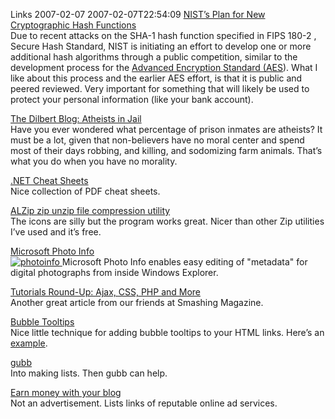 Links 2007-02-07
2007-02-07T22:54:09
[NIST’s Plan for New Cryptographic Hash Functions](http://www.csrc.nist.gov/pki/HashWorkshop/index.html)   
Due to recent attacks on the SHA-1 hash function specified in FIPS 180-2 , Secure Hash Standard, NIST is initiating an effort to develop one or more additional hash algorithms through a public competition, similar to the development process for the [Advanced Encryption Standard (AES](http://csrc.nist.gov/CryptoToolkit/aes/index2.html)). What I like about this process and the earlier AES effort, is that it is public and peered reviewed. Very important for something that will likely be used to protect your personal information (like your bank account).

[The Dilbert Blog: Atheists in Jail](http://dilbertblog.typepad.com/the_dilbert_blog/2007/01/atheists_in_jai.html)   
Have you ever wondered what percentage of prison inmates are atheists? It must be a lot, given that non-believers have no moral center and spend most of their days robbing, and killing, and sodomizing farm animals. That’s what you do when you have no morality.

[.NET Cheat Sheets](http://john-sheehan.com/blog/index.php/net-cheat-sheets/)   
Nice collection of PDF cheat sheets.

[ALZip zip unzip file compression utility](http://www.altools.net/ALTools/ALZip/tabid/53/Default.aspx)   
The icons are silly but the program works great. Nicer than other Zip utilities I’ve used and it’s free.

[Microsoft Photo Info](http://www.microsoft.com/windowsxp/using/digitalphotography/prophoto/photoinfo.mspx)   
[ ![photoinfo](/content/images/blog/photoinfo_preview.jpg) ](/content/images/blog/photoinfo.gif)Microsoft Photo Info enables easy editing of "metadata" for digital photographs from inside Windows Explorer.

[ ](/content/images/blog/photoinfo.gif) [ ](/content/images/blog/photoinfo.gif) [ ](/content/images/blog/photoinfo.gif) [ ](/content/images/blog/photoinfo.gif) [ ](/content/images/blog/photoinfo.gif) [Tutorials Round-Up: Ajax, CSS, PHP and More](http://www.smashingmagazine.com/2007/01/26/tutorials-round-up-ajax-css-javascript-php-mysql-and-more/)   
Another great article from our friends at Smashing Magazine.

[Bubble Tooltips](http://web-graphics.com/mtarchive/001717.php)   
Nice little technique for adding bubble tooltips to your HTML links. Here’s an [example](http://web-graphics.com/mtarchive/BubbleTooltips.html).

[gubb](http://www.gubb.net/)   
Into making lists. Then gubb can help.

[Earn money with your blog](http://blog.csharp-online.net/?p=86)   
Not an advertisement. Lists links of reputable online ad services. 
